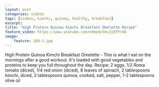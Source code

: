 ```yaml
---
layout: post
categories: videos
tags: [videos, kimchi, quinoa, healthy, breakfast]
excerpt: 
title: "High Protein Quinoa Kimchi Breakfast Omelette Recipe"
feature_video: https://www.youtube.com/embed/O4s3j8fPr4Q
image:
    feature: 160-1.jpg
---
```


High Protein Quinoa Kimchi Breakfast Omelette - This is what I eat on the mornings after a good workout.  It's loaded with good vegetables and proteins to keep you full throughout the day. Recipe: 2 eggs, 1/2 Roma tomato (diced), 1/4 red onion (diced), 8 leaves of spinach, 2 tablespoons kimchi, diced, 2 tablespoons quinoa, cooked, salt, pepper, 1-2 tablespoons olive oil
